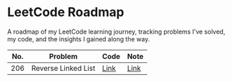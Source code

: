 # LeetCode Roadmap

A roadmap of my LeetCode learning journey, tracking problems I've solved, my code, and the insights I gained along the way.

| No. | Problem | Code | Note |
|-----|---------|------|------|
| 206 | Reverse Linked List | [Link](codes/206_reverse_linked_list.js) | [Link](notes/206_reverse_linked_list.md) |

